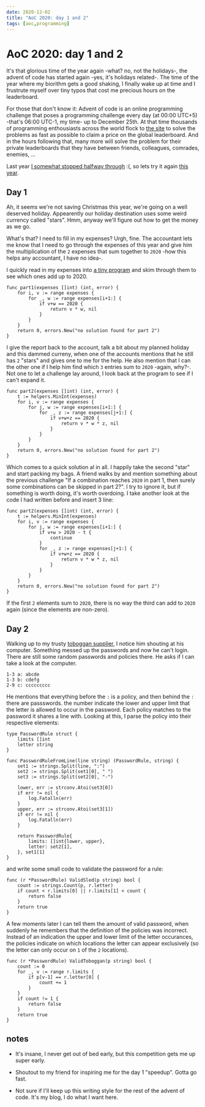```yaml
---
date: 2020-12-02
title: "AoC 2020: day 1 and 2"
tags: [aoc,programming]
---
```

# AoC 2020: day 1 and 2

It's that glorious time of the year again -what? no, not the holidays-, the
advent of code has started again -yes, it's holidays related-. The time of the
year where my biorithm gets a good shaking, I finally wake up at time and I
frustrute myself over tiny typos that cost me precious hours on the leaderboard.

For those that don't know it: Advent of code is an online programming challenge
that poses a programming challenge every day (at 00:00 UTC+5) -that's 06:00
UTC-1, my time- up to December 25th. At that time thousands of programming
enthousiasts across the world flock to [the site](https://adventofcode.com/) to
solve the problems as fast as possible to claim a price on the global
leaderboard. And in the hours following that, many more will solve the problem
for their private leaderboards that they have between friends, colleagues,
comrades, enemies, ...

Last year [I somewhat stopped halfway through](https://github.com/fbegyn/AoC2019)
:(, so lets try it again [this year](https://github.com/fbegyn/aoc2020).

## Day 1

Ah, it seems we're not saving Christmas this year, we're going on a well deserved
holiday. Appearently our holiday destination uses some weird currency called
"stars". Hmm, anyway we'll figure out how to get the money as we go.

What's that? I need to fill in my expenses? Urgh, fine. The accountant lets me
know that I need to go through the expenses of this year and give him the
multiplication of the `2` expenses that sum together to `2020` -how this helps
any accountant, I have no idea-.

I quickly read in my expenses into [a tiny
program](https://github.com/fbegyn/aoc2020/blob/main/go/cmd/day01/main.go) and
skim through them to see which ones add up to 2020.

```[Go]
func part1(expenses []int) (int, error) {
	for i, v := range expenses {
		for _, w := range expenses[i+1:] {
			if v+w == 2020 {
				return v * w, nil
			}
		}
	}
	return 0, errors.New("no solution found for part 2")
}
```

I give the  report back to the account,  talk a bit about my  planned holiday and
this dammed  curreny, when  one of the  accounts mentions that  he still  has `2`
"stars" and gives  one to me for the  help. He also mention that I  can the other
one if I help him find which `3`  entries sum to `2020` -again, why?-. Not one to
let a challenge lay  around, I look back at the program to  see if I can't expand
it.

```[Go]
func part2(expenses []int) (int, error) {
	t := helpers.MinInt(expenses)
	for i, v := range expenses {
		for j, w := range expenses[i+1:] {
			for _, z := range expenses[j+1:] {
				if v+w+z == 2020 {
					return v * w * z, nil
				}
			}
		}
	}
	return 0, errors.New("no solution found for part 2")
}
```

Which comes to a quick solution al in all. I happily take the second "star" and
start packing my bags. A friend walks by and mention something about the previous
challenge "If a combination reaches `2020` in part 1, then surely some
combinations can be skipped in part 2?". I try to ignore it, but if something is
worth doing, it's worth overdoing. I take another look at the code I had written
before and insert 3 line:

```[Go]
func part2(expenses []int) (int, error) {
	t := helpers.MinInt(expenses)
	for i, v := range expenses {
		for j, w := range expenses[i+1:] {
			if v+w > 2020 - t {
				continue
			}
			for _, z := range expenses[j+1:] {
				if v+w+z == 2020 {
					return v * w * z, nil
				}
			}
		}
	}
	return 0, errors.New("no solution found for part 2")
}
```

If the first `2` elements sum to `2020`, there is no way the third can add to
`2020` again (since the elements are non-zero).

## Day 2

Walking up to my trusty [toboggan
supplier](https://en.wikipedia.org/wiki/Toboggan), I notice him shouting at his
computer. Something messed up the passwords and now he can't login. There are
still some random passwords and policies there. He asks if I can take a look at
the computer.

```
1-3 a: abcde
1-3 b: cdefg
2-9 c: ccccccccc
```

He mentions that everything before the `:` is a policy, and then behind the `:`
there are passswords. the number indicate the lower and upper limit that the
letter is allowed to occur in the password. Each policy matches to the password it shares
a line with. Looking at this, I parse the policy into their respective elements:

```[Go]
type PasswordRule struct {
	limits []int
	letter string
}

func PasswordRuleFromLine(line string) (PasswordRule, string) {
	set1 := strings.Split(line, ":")
	set2 := strings.Split(set1[0], " ")
	set3 := strings.Split(set2[0], "-")

	lower, err := strconv.Atoi(set3[0])
	if err != nil {
		log.Fatalln(err)
	}
	upper, err := strconv.Atoi(set3[1])
	if err != nil {
		log.Fatalln(err)
	}

	return PasswordRule{
		limits: []int{lower, upper},
		letter: set2[1],
	}, set1[1]
}
```

and write some small code to validate the password for a rule:

```[Go]
func (r *PasswordRule) ValidSled(p string) bool {
	count := strings.Count(p, r.letter)
	if count < r.limits[0] || r.limits[1] < count {
		return false
	}
	return true
}
```

A few moments later I can tell them the amount of valid password, when suddenly
he remembers that the definition of the policies was incorrect. Instead of an
indication the upper and lower limit of the letter occurances, the policies
indicate on which locations the letter can appear exclusively (so the letter can
only occur on `1` of the `2` locations).

```[Go]
func (r *PasswordRule) ValidToboggan(p string) bool {
	count := 0
	for _, v := range r.limits {
		if p[v-1] == r.letter[0] {
			count += 1
		}
	}
	if count != 1 {
		return false
	}
	return true
}
```

## notes

* It's insane, I never get out of bed early, but this competition gets me up
  super early.
  
* Shoutout to my friend for inspiring me for the day 1 "speedup". Gotta go fast.

* Not sure if I'll keep up this writing style for the rest of the advent of code.
It's my blog, I do what I want here.
